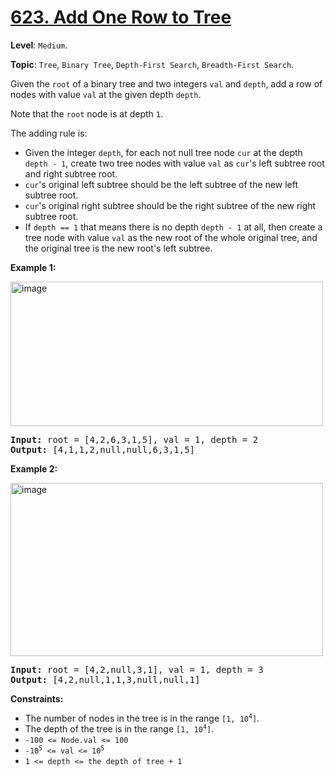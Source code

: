 # [623. Add One Row to Tree](https://leetcode.com/problems/add-one-row-to-tree/description/)

**Level**: `Medium`.

**Topic**: `Tree`, `Binary Tree`, `Depth-First Search`, `Breadth-First Search`.

Given the <code>root</code> of a binary tree and two integers <code>val</code> and <code>depth</code>, add a row of nodes with value <code>val</code> at the given depth <code>depth</code>.

Note that the <code>root</code> node is at depth <code>1</code>.

The adding rule is:

<ul>
 <li>Given the integer <code>depth</code>, for each not null tree node <code>cur</code> at the depth <code>depth - 1</code>, create two tree nodes with value <code>val</code> as <code>cur</code>'s left subtree root and right subtree root.</li>
 <li><code>cur</code>'s original left subtree should be the left subtree of the new left subtree root.</li>
 <li><code>cur</code>'s original right subtree should be the right subtree of the new right subtree root.</li>
 <li>If <code>depth == 1</code> that means there is no depth <code>depth - 1</code> at all, then create a tree node with value <code>val</code> as the new root of the whole original tree, and the original tree is the new root's left subtree.</li>
</ul>

<strong>Example 1:</strong>

<img alt="image" src="https://assets.leetcode.com/uploads/2021/03/15/addrow-tree.jpg" style="width: 500px; height: 231px;">
<pre><strong>Input:</strong> root = [4,2,6,3,1,5], val = 1, depth = 2
<strong>Output:</strong> [4,1,1,2,null,null,6,3,1,5]
</pre>

<strong>Example 2:</strong>

<img alt="image" src="https://assets.leetcode.com/uploads/2021/03/11/add2-tree.jpg" style="width: 500px; height: 277px;">
<pre><strong>Input:</strong> root = [4,2,null,3,1], val = 1, depth = 3
<strong>Output:</strong> [4,2,null,1,1,3,null,null,1]
</pre>

<p><strong>Constraints:</strong>

<ul>
 <li>The number of nodes in the tree is in the range <code>[1, 10<sup>4</sup>]</code>.</li>
 <li>The depth of the tree is in the range <code>[1, 10<sup>4</sup>]</code>.</li>
 <li><code>-100 &lt;= Node.val &lt;= 100</code></li>
 <li><code>-10<sup>5</sup> &lt;= val &lt;= 10<sup>5</sup></code></li>
 <li><code>1 &lt;= depth &lt;= the depth of tree + 1</code></li>
</ul>
